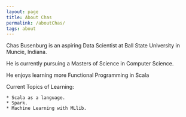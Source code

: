 ```yaml
---
layout: page
title: About Chas
permalink: /aboutChas/
tags: about
---
```


Chas Busenburg is an aspiring Data Scientist at Ball State University in Muncie, Indiana. 

He is currently pursuing a Masters of Science in Computer Science. 

He enjoys learning more Functional Programming in Scala 

Current Topics of Learning:
	
	* Scala as a language.
	* Spark.
	* Machine Learning with MLlib.
	


